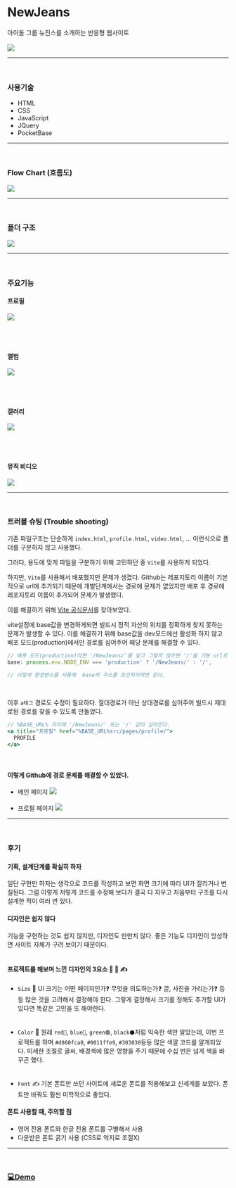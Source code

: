 # NewJeans

아이돌 그룹 뉴진스를 소개하는 반응형 웹사이트<br><br>
![](https://velog.velcdn.com/images/thdgusrbek/post/ea08c9e6-b7f7-4161-afcd-c09be2864339/image.png)

---

<br>

### 사용기술

- HTML
- CSS
- JavaScript
- JQuery
- PocketBase

---

<br>

### Flow Chart (흐름도)

![](https://velog.velcdn.com/images/thdgusrbek/post/015483c3-d0af-4cad-a396-df375bc46d45/image.png)

---

<br>

### 폴더 구조

![](https://velog.velcdn.com/images/thdgusrbek/post/783a7838-5867-49d6-b907-6de14008406e/image.png)

---

<br>

### 주요기능

#### 프로필

![](https://velog.velcdn.com/images/thdgusrbek/post/94b80130-374b-4a07-a1a5-be8d469d691d/image.gif)<br><br><br><br>

#### 앨범

![](https://velog.velcdn.com/images/thdgusrbek/post/07e09935-c5d4-4173-a079-d45a19147ba5/image.gif)<br><br><br><br>

#### 갤러리

![](https://velog.velcdn.com/images/thdgusrbek/post/f99b159e-66de-4ab9-abe5-2c8ef9977f0e/image.gif)<br><br><br><br>

#### 뮤직 비디오

![](https://velog.velcdn.com/images/thdgusrbek/post/db85bf9d-39e7-47de-8ee9-b7651fdfb973/image.gif)

---

<br>

### 트러블 슈팅 (Trouble shooting)

기존 파일구조는 단순하게 `index.html`, `profile.html`, `video.html`, ... 이런식으로 폴더를 구분하지 않고 사용했다.

그러다, 용도에 맞게 파일을 구분하기 위해 고민하던 중 `Vite`를 사용하게 되었다.

하지만, `Vite`를 사용해서 배포했지만 문제가 생겼다.
Github는 레포지토리 이름이 기본적으로 url에 추가되기 때문에 개발단계에서는 경로에 문제가 없었지만 배포 후 경로에 레포지토리 이름이 추가되어 문제가 발생했다.

이를 해결하기 위해 [Vite 공식문서](https://ko.vitejs.dev/guide/env-and-mode.html#env-variables)를 찾아보았다.

vite설정에 base값을 변경하게되면 빌드시 정적 자산의 위치를 정확하게 찾지 못하는 문제가 발생할 수 있다.
이를 해결하기 위해 base값을 dev모드에선 활성화 하지 않고 배포 모드(production)에서만 경로를 심어주어 해당 문제를 해결할 수 있다.

```jsx
// 배포 모드(production)라면 '/NewJeans/'를 넣고 그렇지 않으면 '/'을 기본 url로 설정
base: process.env.NODE_ENV === 'production' ? '/NewJeans/' : '/',

// 이렇게 환경변수를 사용해  base의 주소를 조건처리하면 된다.
```

<br>

이후 `a태그` 경로도 수정이 필요하다.
절대경로가 아닌 상대경로를 심어주어 빌드시 제대로된 경로를 찾을 수 있도록 만들었다.

```jsx
// %BASE_URL% 자리에 '/NewJeans/' 또는 '/' 값이 심어진다.
<a title="프로필" href="%BASE_URL%src/pages/profile/">
  PROFILE
</a>
```

<br>

#### 이렇게 Github에 경로 문제를 해결할 수 있었다.

- 메인 페이지
  ![](https://velog.velcdn.com/images/thdgusrbek/post/f7d9b1fd-d83d-4a5c-a635-678363f9f481/image.png)<br><br>
- 프로필 페이지
  ![](https://velog.velcdn.com/images/thdgusrbek/post/0abe3a12-3161-4e2d-8caa-6e6f6a1e0982/image.png)

---

<br>

### 후기

#### 기획, 설계단계를 확실히 하자

일단 구현만 하자는 생각으로 코드를 작성하고 보면 화면 크기에 따라 UI가 잘리거나 변질된다.
그럼 이렇게 저렇게 코드를 수정해 보다가 결국 다 지우고 처음부터 구조를 다시 설계한 적이 여러 번 있다.<br>

#### 디자인은 쉽지 않다

기능을 구현하는 것도 쉽지 않지만, 디자인도 만만치 않다.
좋은 기능도 디자인이 엉성하면 사이트 자체가 구려 보이기 때문이다.<br><br>

#### 프로젝트를 해보며 느낀 디자인의 3요소 📏 🎨 ✍

- `Size` 📏
  UI 크기는 어떤 페이지인가❓ 무엇을 의도하는가❓ 글, 사진을 가리는가❓ 등등 많은 것을 고려해서 결정해야 한다. 그렇게 결정해서 크기를 정해도 추가할 UI가 있다면 똑같은 고민을 또 해야한다.<br><br><br>
- `Color` 🎨
  원래 `red🔴`, `blue🔵`, `green🟢`, `black⚫`처럼 익숙한 색만 알았는데, 이번 프로젝트를 하며 `#d860fca0`, `#0011ffe9`, `#303030`등등 많은 색깔 코드를 알게되었다.
  미세한 조절로 글씨, 배경색에 많은 영향을 주기 때문에 수십 번은 넘게 색을 바꾸곤 했다.<br><br><br>
- `Font` ✍
  기본 폰트만 쓰던 사이트에 새로운 폰트를 적용해보고 신세계를 보았다.
  폰트만 바꿔도 훨씬 미학적으로 좋았다.

#### 폰트 사용할 때, 주의할 점

- 영어 전용 폰트와 한글 전용 폰트를 구별해서 사용
- 다운받은 폰트 굵기 사용 (CSS로 억지로 조절X)

---

<br>

### [💻Demo](https://song0331.github.io/NewJeans/)
